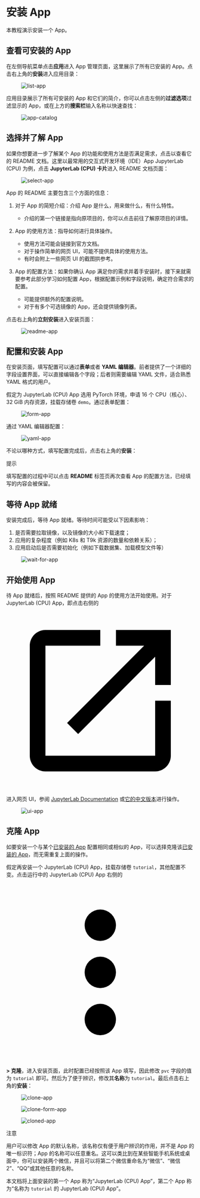 # 安装 App

本教程演示安装一个 App。

## 查看可安装的 App

在左侧导航菜单点击**应用**进入 App 管理页面，这里展示了所有已安装的 App。点击右上角的**安装**进入应用目录：

<figure class="screenshot">
  <img alt="list-app" src="../../assets/guide/manage-app/list-app.png" />
</figure>

应用目录展示了所有可安装的 App 和它们的简介，你可以点击左侧的**过滤选项**过滤显示的 App，或在上方的**搜索栏**输入名称以快速查找：

<figure class="screenshot">
  <img alt="app-catalog" src="../../assets/guide/manage-app/app-catalog.png" />
</figure>

## 选择并了解 App

如果你想要进一步了解某个 App 的功能和使用方法是否满足需求，点击以查看它的 README 文档。这里以最常用的交互式开发环境（IDE）App JupyterLab (CPU) 为例，点击 **JupyterLab (CPU) 卡片**进入 README 文档页面：

<figure class="screenshot">
  <img alt="select-app" src="../../assets/guide/manage-app/select-app.png" />
</figure>

App 的 README 主要包含三个方面的信息：

1. 对于 App 的简短介绍：介绍 App 是什么，用来做什么，有什么特性。

    * 介绍的第一个链接是指向原项目的，你可以点击前往了解原项目的详情。

2. App 的使用方法：指导如何进行具体操作。

    * 使用方法可能会链接到官方文档。
    * 对于操作简单的网页 UI，可能不提供具体的使用方法。
    * 有时会附上一些网页 UI 的截图拱参考。

3. App 的配置方法：如果你确认 App 满足你的需求并着手安装时，接下来就需要参考此部分学习如何配置 App，根据配置示例和字段说明，确定符合需求的配置。

    * 可能提供额外的配置说明。
    * 对于有多个可选镜像的 App，还会提供镜像列表。

点击右上角的**立刻安装**进入安装页面：

<figure class="screenshot">
  <img alt="readme-app" src="../../assets/guide/manage-app/readme-app.png" />
</figure>

## 配置和安装 App

在安装页面，填写配置可以通过**表单**或者 **YAML 编辑器**。前者提供了一个详细的字段设置界面，可以直接编辑各个字段；后者则需要编辑 YAML 文件，适合熟悉 YAML 格式的用户。

假定为 JupyterLab (CPU) App 选用 PyTorch 环境，申请 16 个 CPU（核心）、32 GiB 内存资源，挂载存储卷 `demo`。通过表单配置：

<figure class="screenshot">
  <img alt="form-app" src="../../assets/guide/manage-app/form-app.png" />
</figure>

通过 YAML 编辑器配置：

<figure class="screenshot">
  <img alt="yaml-app" src="../../assets/guide/manage-app/yaml-app.png" />
</figure>

不论以哪种方式，填写配置完成后，点击右上角的**安装**：

<aside class="note tip">
<div class="title">提示</div>

填写配置的过程中可以点击 **README** 标签页再次查看 App 的配置方法，已经填写的内容会被保留。

</aside>

## 等待 App 就绪

安装完成后，等待 App 就绪。等待时间可能受以下因素影响：

1. 是否需要拉取镜像，以及镜像的大小和下载速度；
2. 应用的复杂程度（例如 K8s 和 T9k 资源的数量和依赖关系）；
3. 应用启动后是否需要初始化（例如下载数据集、加载模型文件等）

<figure class="screenshot">
  <img alt="wait-for-app" src="../../assets/guide/manage-app/wait-for-app.png" />
</figure>

## 开始使用 App

待 App 就绪后，按照 README 提供的 App 的使用方法开始使用。对于 JupyterLab (CPU) App，即点击右侧的 <span class="twemoji"><svg class="MuiSvgIcon-root MuiSvgIcon-colorPrimary MuiSvgIcon-fontSizeMedium css-jxtyyz" focusable="false" aria-hidden="true" viewBox="0 0 24 24" data-testid="OpenInNewIcon"><path d="M19 19H5V5h7V3H5c-1.11 0-2 .9-2 2v14c0 1.1.89 2 2 2h14c1.1 0 2-.9 2-2v-7h-2zM14 3v2h3.59l-9.83 9.83 1.41 1.41L19 6.41V10h2V3z"></path></svg></span> 进入网页 UI，参阅 <a target="_blank" rel="noopener noreferrer" href="https://jupyterlab.readthedocs.io/en/latest/">JupyterLab Documentation</a> 或<a target="_blank" rel="noopener noreferrer" href="https://jupyterlab.pythonlang.cn/en/latest/">它的中文版本</a>进行操作。

<figure class="screenshot">
  <img alt="ui-app" src="../../assets/guide/manage-app/ui-app.png" />
</figure>

## 克隆 App

如要安装一个与某个<u>已安装的 App</u> 配置相同或相似的 App，可以选择克隆该<u>已安装的 App</u>，而无需重复上面的操作。

假定再安装一个 JupyterLab (CPU) App，挂载存储卷 `tutorial`，其他配置不变。点击运行中的 JupyterLab (CPU) App 右侧的 <span class="twemoji"><svg xmlns="http://www.w3.org/2000/svg" viewBox="0 0 24 24"><path d="M12 16a2 2 0 0 1 2 2 2 2 0 0 1-2 2 2 2 0 0 1-2-2 2 2 0 0 1 2-2m0-6a2 2 0 0 1 2 2 2 2 0 0 1-2 2 2 2 0 0 1-2-2 2 2 0 0 1 2-2m0-6a2 2 0 0 1 2 2 2 2 0 0 1-2 2 2 2 0 0 1-2-2 2 2 0 0 1 2-2Z"></path></svg></span> **> 克隆**，进入安装页面，此时配置已经按照该 App 填写，因此修改 `pvc` 字段的值为 `tutorial` 即可。然后为了便于辨识，修改其**名称**为 `tutorial`。最后点击右上角的**安装**：

<figure class="screenshot">
  <img alt="clone-app" src="../../assets/guide/manage-app/clone-app.png" />
</figure>

<figure class="screenshot">
  <img alt="clone-form-app" src="../../assets/guide/manage-app/clone-form-app.png" />
</figure>

<figure class="screenshot">
  <img alt="cloned-app" src="../../assets/guide/manage-app/cloned-app.png" />
</figure>

<aside class="note">
<div class="title">注意</div>

用户可以修改 App 的默认名称，该名称仅有便于用户辨识的作用，并不是 App 的唯一标识符；App 的名称可以任意重名。这可以类比到在某些智能手机系统或桌面中，你可以安装两个微信，并且可以将第二个微信重命名为“微信”、“微信2”、“QQ”或其他任意的名称。

本文档将上面安装的第一个 App 称为“JupyterLab (CPU) App”，第二个 App 称为“名称为 `tutorial` 的 JupyterLab (CPU) App”。

</aside>
